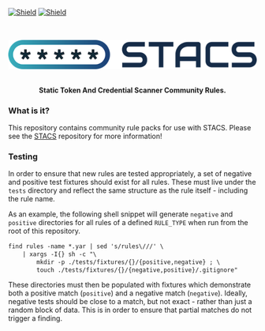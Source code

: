 [![Shield](https://img.shields.io/github/workflow/status/stacscan/stacs-rules/Check?style=flat-square)](https://github.com/stacscan/stacs-rules/actions?workflow=Check)
[![Shield](https://img.shields.io/twitter/follow/stacscan?style=flat-square)](https://twitter.com/stacscan)
<p align="center">
    <br /><br />
    <img src="./docs/images/STACS-Logo-RGB.small.png?raw=true">
</p>
<p align="center">
    <br />
    <b>Static Token And Credential Scanner Community Rules.</b>
    <br />
</p>

### What is it?

This repository contains community rule packs for use with STACS. Please see the
[STACS](https://www.github.com/stacscan/stacs) repository for more information!

### Testing

In order to ensure that new rules are tested appropriately, a set of negative and
positive test fixtures should exist for all rules. These must live under the `tests`
directory and reflect the same structure as the rule itself - including the rule name.

As an example, the following shell snippet will generate `negative` and `positive`
directories for all rules of a defined `RULE_TYPE` when run from the root of this
repository.

```shell
find rules -name *.yar | sed 's/rules\///' \
    | xargs -I{} sh -c "\
        mkdir -p ./tests/fixtures/{}/{positive,negative} ; \
        touch ./tests/fixtures/{}/{negative,positive}/.gitignore"
```

These directories must then be populated with fixtures which demonstrate both a positive
match (`positive`) and a negative match (`negative`). Ideally, negative tests should be
close to a match, but not exact - rather than just a random block of data. This is in
order to ensure that partial matches do not trigger a finding.
